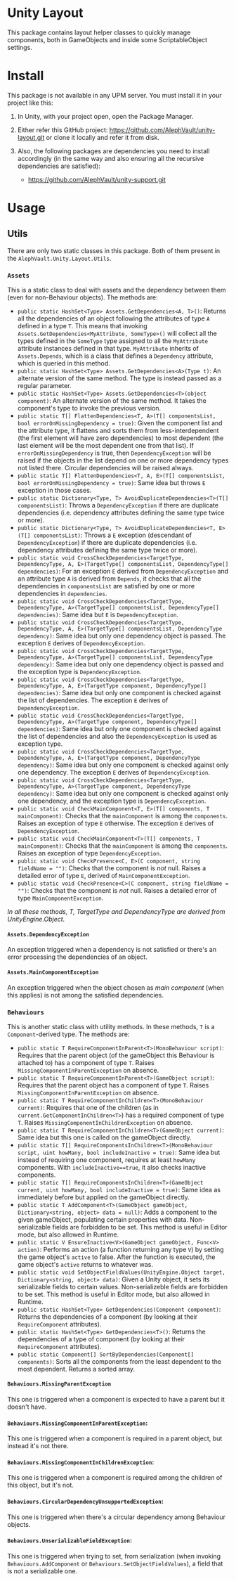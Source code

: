 # Unity Layout

This package contains layout helper classes to quickly manage components, both in GameObjects and inside some ScriptableObject settings.

# Install

This package is not available in any UPM server. You must install it in your project like this:

1. In Unity, with your project open, open the Package Manager.
2. Either refer this GitHub project: https://github.com/AlephVault/unity-layout.git or clone it locally and refer it from disk.
3. Also, the following packages are dependencies you need to install accordingly (in the same way and also ensuring all the recursive dependencies are satisfied):

     - https://github.com/AlephVault/unity-support.git

# Usage

## Utils

There are only two static classes in this package. Both of them present in the `AlephVault.Unity.Layout.Utils`.

### `Assets`

This is a static class to deal with assets and the dependency between them (even for non-Behaviour objects). The methods are:

- `public static HashSet<Type> Assets.GetDependencies<A, T>()`: Returns all the dependencies of an object following the attributes of type `A` defined in a type `T`. This means that invoking `Assets.GetDependencies<MyAttribute, SomeType>()` will collect all the types defined in the `SomeType` type assigned to all the `MyAttribute` attribute instances defined in that type. `MyAttribute` inherits of `Assets.Depends`, which is a class that defines a `Dependency` attribute, which is queried in this method.
- `public static HashSet<Type> Assets.GetDependencies<A>(Type t)`: An alternate version of the same method. The type is instead passed as a regular parameter.
- `public static HashSet<Type> Assets.GetDependencies<T>(object component)`:  An alternate version of the same method. It takes the component's type to invoke the previous version.
- `public static T[] FlattenDependencies<T, A>(T[] componentsList, bool errorOnMissingDependency = true)`: Given the component list and the attribute type, it flattens and sorts them from less-interdependent (the first element will have zero dependencies) to most dependent (the last element will be the most dependent one from that list). If `errorOnMissingDependency` is true, then `DependencyException` will be raised if the objects in the list depend on one or more dependency types not listed there. Circular dependencies will be raised always.
- `public static T[] FlattenDependencies<T, A, E>(T[] componentsList, bool errorOnMissingDependency = true)`: Same idea but throws `E` exception in those cases.
- `public static Dictionary<Type, T> AvoidDuplicateDependencies<T>(T[] componentsList)`: Throws a `DependencyException` if there are duplicate dependencies (i.e. dependency attributes defining the same type twice or more).
- `public static Dictionary<Type, T> AvoidDuplicateDependencies<T, E>(T[] componentsList)`: Throws a `E` exception (descendant of `DependencyException`) if there are duplicate dependencies (i.e. dependency attributes defining the same type twice or more).
- `public static void CrossCheckDependencies<TargetType, DependencyType, A, E>(TargetType[] componentsList, DependencyType[] dependencies)`: For an exception `E` derived from `DependencyException` and an attribute type `A` is derived from `Depends`, it checks that all the dependencies in `componentsList` are satisfied by one or more dependencies in `dependencies`.
- `public static void CrossCheckDependencies<TargetType, DependencyType, A>(TargetType[] componentsList, DependencyType[] dependencies)`: Same idea but `E` is `DependencyException`.
- `public static void CrossCheckDependencies<TargetType, DependencyType, A, E>(TargetType[] componentsList, DependencyType dependency)`: Same idea but only one dependency object is passed. The exception `E` derives of `DependencyException`.
- `public static void CrossCheckDependencies<TargetType, DependencyType, A>(TargetType[] componentsList, DependencyType dependency)`: Same idea but only one dependency object is passed and the exception type is `DependencyException`.
- `public static void CrossCheckDependencies<TargetType, DependencyType, A, E>(TargetType component, DependencyType[] dependencies)`: Same idea but only one component is checked against the list of dependencies. The exception `E` derives of `DependencyException`.
- `public static void CrossCheckDependencies<TargetType, DependencyType, A>(TargetType component, DependencyType[] dependencies)`: Same idea but only one component is checked against the list of dependencies and also the `DependencyException` is used as exception type.
- `public static void CrossCheckDependencies<TargetType, DependencyType, A, E>(TargetType component, DependencyType dependency)`:  Same idea but only one component is checked against only one dependency. The exception `E` derives of `DependencyException`.
- `public static void CrossCheckDependencies<TargetType, DependencyType, A>(TargetType component, DependencyType dependency)`: Same idea but only one component is checked against only one dependency, and the exception type is `DependencyException`.
- `public static void CheckMainComponent<T, E>(T[] components, T mainComponent)`: Checks that the `mainComponent` is among the `components`. Raises an exception of type `E` otherwise. The exception `E` derives of `DependencyException`.
- `public static void CheckMainComponent<T>(T[] components, T mainComponent)`: Checks that the `mainComponent` is among the `components`. Raises an exception of type `DependencyException`.
- `public static void CheckPresence<C, E>(C component, string fieldName = "")`: Checks that the component is _not_ null. Raises a detailed error of type `E`,  derived of `MainComponentException`.
- `public static void CheckPresence<C>(C component, string fieldName = "")`: Checks that the component is _not_ null. Raises a detailed error of type `MainComponentException`.

_In all these methods, T, TargetType and DependencyType are derived from UnityEngine.Object._

#### `Assets.DependencyException`

An exception triggered when a dependency is not satisfied or there's an error processing the dependencies of an object.

#### `Assets.MainComponentException`

An exception triggered when the object chosen as _main component_ (when this applies) is not among the satisfied dependencies.

### `Behaviours`

This is another static class with utility methods. In these methods, `T` is a `Component`-derived type. The methods are:

- `public static T RequireComponentInParent<T>(MonoBehaviour script)`: Requires that the parent object (of the gameObject this Behaviour is attached to) has a component of type `T`. Raises `MissingComponentInParentException` on absence.
- `public static T RequireComponentInParent<T>(GameObject script)`: Requires that the parent object has a component of type `T`. Raises `MissingComponentInParentException` on absence.
- `public static T RequireComponentInChildren<T>(MonoBehaviour current)`: Requires that one of the children (as in `current.GetComponentInChildren<T>`) has a required component of type `T`. Raises `MissingComponentInChildrenException` on absence.
- `public static T RequireComponentInChildren<T>(GameObject current)`: Same idea but this one is called on the gameObject directly.
- `public static T[] RequireComponentsInChildren<T>(MonoBehaviour script, uint howMany, bool includeInactive = true)`: Same idea but instead of requiring one component, requires at least `howMany` components. With `includeInactive==true`, it also checks inactive components.
- `public static T[] RequireComponentsInChildren<T>(GameObject current, uint howMany, bool includeInactive = true)`: Same idea as immediately before but applied on the gameObject directly.
- `public static T AddComponent<T>(GameObject gameObject, Dictionary<string, object> data = null)`: Adds a component to the given gameObject, populating certain properties with data. Non-serializable fields are forbidden to be set. This method is useful in Editor mode, but also allowed in Runtime.
- `public static V EnsureInactive<V>(GameObject gameObject, Func<V> action)`: Performs an action (a function returning any type `V`) by setting the game object's `active` to false. After the function is executed, the game object's `active` returns to whatever was.
- `public static void SetObjectFieldValues(UnityEngine.Object target, Dictionary<string, object> data)`: Given a Unity object, it sets its serializable fields to certain values. Non-serializeble fields are forbidden to be set. This method is useful in Editor mode, but also allowed in Runtime.
- `public static HashSet<Type> GetDependencies(Component component)`: Returns the dependencies of a component (by looking at their `RequireComponent` attributes).
- `public static HashSet<Type> GetDependencies<T>()`: Returns the dependencies of a type of component  (by looking at their `RequireComponent` attributes).
- `public static Component[] SortByDependencies(Component[] components)`: Sorts all the components from the least dependent to the most dependent. Returns a sorted array.

#### `Behaviours.MissingParentException`

This one is triggered when a component is expected to have a parent but it doesn't have.

#### `Behaviours.MissingComponentInParentException`:

This one is triggered when a component is required in a parent object, but instead it's not there.

#### `Behaviours.MissingComponentInChildrenException`:

This one is triggered when a component is required among the children of this object, but it's not.

#### `Behaviours.CircularDependencyUnsupportedException`:

This one is triggered when there's a circular dependency among Behaviour objects.

#### `Behaviours.UnserializableFieldException`:

This one is triggered when trying to set, from serialization (when invoking `Behaviours.AddComponent` or `Behaviours.SetObjectFieldValues`), a field that is not a serializable one.